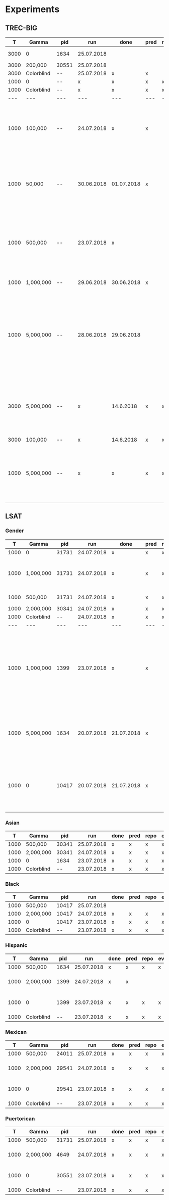 # Experiments

## TREC-BIG

| T | Gamma | pid | run | done | pred | repo | eval | comments |
| --- | --- | --- | --- | ---| --- | --- | --- | --- |
| 3000 | 0 | 1634 | 25.07.2018 |  |  |  |  | running on lsat |
| 3000 | 200,000 | 30551 | 25.07.2018 |  |  |  |  |  |
| 3000 | Colorblind | -- | 25.07.2018 | x | x |  |  |  |
| 1000 | 0 | -- | x | x | x | x | x | |
| 1000 | Colorblind | -- | x | x | x | x | x | |
| --- | --- | --- |  --- | ---| --- | --- | --- | --- |
| 1000 | 100,000 | -- | 24.07.2018 | x | x |  |  | FAILED: number of iterations too small, gamma small enough though |
| 1000 | 50,000 | -- | 30.06.2018 | 01.07.2018 | x |  |  | Gamma might be to large for the small gamma case, have to wait to find large gamma first|
| 1000 | 500,000 | -- | 23.07.2018 | x |  |  |  | FAILED: gamma too large, cost function looks weird; running on LSAT server with PID 31731 |
| 1000 | 1,000,000 | -- | 29.06.2018 | 30.06.2018 | x |  |  | FAILED; gamma still too large |
| 1000 | 5,000,000 | -- | 28.06.2018 | 29.06.2018 |  |  |  | trying with dataset with continuous scores, using 50 queries for training, but only 200 candidates --> gamma too large, convergence looked weird |
| 3000 | 5,000,000 | -- | x | 14.6.2018 | x | x | x | higher iterations did not make women to be distributed evenly, but also rates all women to top positions |
| 3000 | 100,000 | -- | x | 14.6.2018 | x | x | x | |
| 1000 | 5,000,000 | -- | x | x | x | x | x | made all women appear in top positions, super weird, trying to have better convergence |

## LSAT

### Gender

| T | Gamma | pid | run | done | pred | repo | eval | comments |
| --- | --- | --- | --- | ---| --- | --- | --- | --- |
| 1000 | 0 | 31731 | 24.07.2018 | x | x | x | x | x |
| 1000 | 1,000,000 | 31731 | 24.07.2018 | x | x | x | x | doesn't change a lot going back to 500,000 |
| 1000 | 500,000 | 31731 | 24.07.2018 | x | x | x | x | might be a bit too small |
| 1000 | 2,000,000 | 30341 | 24.07.2018 | x | x | x | x |  |
| 1000 | Colorblind | -- | 24.07.2018 | x | x | x | x | |
| --- | --- | --- | --- | ---| --- | --- | --- | --- |
| 1000 | 1,000,000 | 1399 | 23.07.2018 | x | x | | | gamma seems to be still too small, because mean of positions of protected and non-protected group is not yet equal|
| 1000 | 5,000,000 | 1634 | 20.07.2018 | 21.07.2018 | x | | | FAILED; subsampled dataset, now has ~1700 candidates in training set |
| 1000 | 0 | 10417 | 20.07.2018 | 21.07.2018 | x | | | FAILED; subsampled dataset, now has ~1700 candidates in training set |



### Asian

| T | Gamma | pid | run | done | pred | repo | eval | comments |
| --- | --- | --- | --- | ---| --- | --- | --- | --- |
| 1000 | 500,000 | 30341 | 25.07.2018 | x | x | x | x |  |
| 1000 | 2,000,000 | 30341 | 24.07.2018 | x | x | x | x |  |
| 1000 | 0 | 1634 | 23.07.2018 | x | x | x | x |  |
| 1000 | Colorblind | -- | 23.07.2018 | x | x | x | x | |


### Black

| T | Gamma | pid | run | done | pred | repo | eval | comments |
| --- | --- | --- | --- | ---| --- | --- | --- | --- |
| 1000 | 500,000 | 10417 | 25.07.2018 |  |  |  |  |  |
| 1000 | 2,000,000 | 10417 | 24.07.2018 | x | x | x | x |  |
| 1000 | 0 | 10417 | 23.07.2018 | x | x | x | x |  |
| 1000 | Colorblind | -- | 23.07.2018 | x | x | x | x |


### Hispanic

| T | Gamma | pid | run | done | pred | repo | eval | comments |
| --- | --- | --- | --- | ---| --- | --- | --- | --- |
| 1000 | 500,000 | 1634 | 25.07.2018 | x | x | x | x |  |
| 1000 | 2,000,000 | 1399 | 24.07.2018 | x | x | | | running on TREC server |
| 1000 | 0 | 1399 | 23.07.2018 | x | x | x | x | running on TREC server |
| 1000 | Colorblind | -- | 23.07.2018 | x | x | x | x |


### Mexican

| T | Gamma | pid | run | done | pred | repo | eval | comments |
| --- | --- | --- | --- | ---| --- | --- | --- | --- |
| 1000 | 500,000 | 24011 | 25.07.2018 | x | x | x | x |  |
| 1000 | 2,000,000 | 29541 | 24.07.2018 | x | x | x | x | running on TREC server |
| 1000 | 0 | 29541 | 23.07.2018 | x | x | x | x | running on TREC server |
| 1000 | Colorblind | -- | 23.07.2018 | x | x | x | x |



### Puertorican

| T | Gamma | pid | run | done | pred | repo | eval | comments |
| --- | --- | --- | --- | ---| --- | --- | --- | --- |
| 1000 | 500,000 | 31731 | 25.07.2018 | x | x | x | x |  |
| 1000 | 2,000,000 | 4649 | 24.07.2018 | x | x | x | x | running on TREC server |
| 1000 | 0 | 30551 | 23.07.2018 | x | x | x | x | running on TREC server |
| 1000 | Colorblind | -- | 23.07.2018 | x | x | x | x | |

